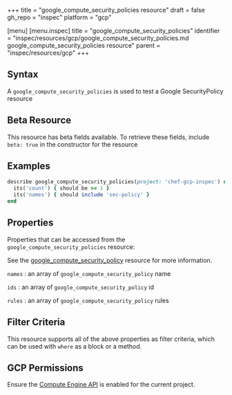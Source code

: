 +++
title = "google_compute_security_policies resource"
draft = false
gh_repo = "inspec"
platform = "gcp"

[menu]
  [menu.inspec]
    title = "google_compute_security_policies"
    identifier = "inspec/resources/gcp/google_compute_security_policies.md google_compute_security_policies resource"
    parent = "inspec/resources/gcp"
+++

## Syntax

A `google_compute_security_policies` is used to test a Google SecurityPolicy resource

## Beta Resource

This resource has beta fields available. To retrieve these fields, include `beta: true` in the constructor for the resource

## Examples

```ruby
describe google_compute_security_policies(project: 'chef-gcp-inspec') do
  its('count') { should be >= 1 }
  its('names') { should include 'sec-policy' }
end
```

## Properties

Properties that can be accessed from the `google_compute_security_policies` resource:

See the [google_compute_security_policy](/inspec/resources/google_compute_security_policy/#properties) resource for more information.

`names`
: an array of `google_compute_security_policy` name

`ids`
: an array of `google_compute_security_policy` id

`rules`
: an array of `google_compute_security_policy` rules

## Filter Criteria

This resource supports all of the above properties as filter criteria, which can be used
with `where` as a block or a method.

## GCP Permissions

Ensure the [Compute Engine API](https://console.cloud.google.com/apis/library/compute.googleapis.com/) is enabled for the current project.
